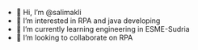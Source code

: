 - 👋 Hi, I’m @salimakli
- 👀 I’m interested in RPA and java developing
- 🌱 I’m currently learning engineering in ESME-Sudria
- 💞️ I’m looking to collaborate on RPA

<!---
salimakli/salimakli is a ✨ special ✨ repository because its `README.md` (this file) appears on your GitHub profile.
You can click the Preview link to take a look at your changes.
--->
